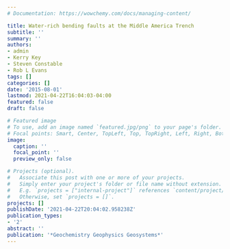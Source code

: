 ```yaml
---
# Documentation: https://wowchemy.com/docs/managing-content/

title: Water-rich bending faults at the Middle America Trench
subtitle: ''
summary: ''
authors:
- admin
- Kerry Key
- Steven Constable
- Rob L Evans
tags: []
categories: []
date: '2015-08-01'
lastmod: 2021-04-22T16:04:03-04:00
featured: false
draft: false

# Featured image
# To use, add an image named `featured.jpg/png` to your page's folder.
# Focal points: Smart, Center, TopLeft, Top, TopRight, Left, Right, BottomLeft, Bottom, BottomRight.
image:
  caption: ''
  focal_point: ''
  preview_only: false

# Projects (optional).
#   Associate this post with one or more of your projects.
#   Simply enter your project's folder or file name without extension.
#   E.g. `projects = ["internal-project"]` references `content/project/deep-learning/index.md`.
#   Otherwise, set `projects = []`.
projects: []
publishDate: '2021-04-22T20:04:02.958238Z'
publication_types:
- '2'
abstract: ''
publication: '*Geochemistry Geophysics Geosystems*'
---
```

